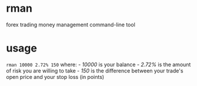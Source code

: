 # rman
forex trading money management command-line tool

# usage
`rman 10000 2.72% 150`
where:
    - *10000* is your balance
    - *2.72%* is the amount of risk you are willing to take
    - *150* is the difference between your trade's open price and your stop loss (in points)
